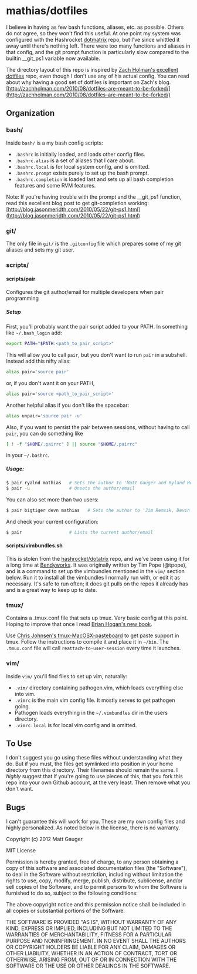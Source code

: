 mathias/dotfiles
================

I believe in having as few bash functions, aliases, etc. as possible. Others do not agree, so they won't find this useful. At one point my system was configured with the Hashrocket [dotmatrix](https://github.com/hashrocket/dotmatrix) repo, but I've since whittled it away until there's nothing left. There were too many functions and aliases in that config, and the git prompt function is particularly slow compared to the builtin __git_ps1 variable now available.

The directory layout of this repo is inspired by [Zach Holman's excellent dotfiles](https://github.com/holman/dotfiles) repo, even though I don't use any of his actual config. You can read about why having a good set of dotfiles is important on Zach's blog. [http://zachholman.com/2010/08/dotfiles-are-meant-to-be-forked/](http://zachholman.com/2010/08/dotfiles-are-meant-to-be-forked/)

Organization
------------

### bash/

Inside `bash/` is a my bash config scripts:

* `.bashrc` is initially loaded, and loads other config files.
* `.bashrc.alias` is a set of aliases that I care about.
* `.bashrc.local` is for local system config, and is omitted.
* `.bashrc.prompt` exists purely to set up the bash prompt.
* `.bashrc.completion` is loaded last and sets up all bash completion features and some RVM features.

Note: If you're having trouble with the prompt and the __git_ps1 function, read this excellent blog post to get git-completion working: [http://blog.jasonmeridth.com/2010/05/22/git-ps1.html](http://blog.jasonmeridth.com/2010/05/22/git-ps1.html)

### git/

The only file in `git/` is the `.gitconfig` file which prepares some of my git aliases and sets my git user.

### scripts/

#### scripts/pair

Configures the git author/email for multiple developers when pair programming

##### Setup
First, you'll probably want the pair script added to your PATH.  In something like `~/.bash_login` add:
```bash
export PATH="$PATH:<path_to_pair_script>"
```

This will allow you to call `pair`, but you don't want to run `pair` in a subshell.  Instead add this nifty alias:
```bash
alias pair='source pair'
```
or, if you don't want it on your PATH,
```bash
alias pair='source <path_to_pair_script>'
```

Another helpful alias if you don't like the spacebar:
```bash
alias unpair='source pair -u'
```

Also, if you want to persist the pair between sessions, without having to call `pair`, you can do something like
```bash
[ ! -f "$HOME/.pairrc" ] || source "$HOME/.pairrc"
```
in your `~/.bashrc`.

##### Usage:

```bash
$ pair ryalnd mathias   # Sets the author to 'Matt Gauger and Ryland Herrick'
$ pair -u               # Unsets the author/email
```

You can also set more than two users:

```bash
$ pair bigtiger devn mathias   # Sets the author to 'Jim Remsik, Devin Walters and Matt Gauger'
```

And check your current configuration:

```bash
$ pair                  # Lists the current author/email
```
#### scripts/vimbundles.sh

This is stolen from the [hashrocket/dotatrix](https://github.com/hashrocket/dotmatrix) repo, and we've been using it for a long time at [Bendyworks](http://bendyworks.com). It was originally written by Tim Pope (@tpope), and is a command to set up the vimbundles mentioned in the `vim/` section below. Run it to install all the vimbundles I normally run with, or edit it as necessary. It's safe to run often; it does git pulls on the repos it already has and is a great way to keep up to date.

### tmux/

Contains a .tmux.conf file that sets up tmux. Very basic config at this point. Hoping to improve that once I read [Brian Hogan's new book](http://pragprog.com/book/bhtmux/tmux).

Use [Chris Johnsen's tmux-MacOSX-pasteboard](https://github.com/ChrisJohnsen/tmux-MacOSX-pasteboard) to get paste support in tmux. Follow the instructions to compile it and place it in `~/bin`. The `.tmux.conf` file will call `reattach-to-user-session` every time it launches.

### vim/

Inside `vim/` you'll find files to set up vim, naturally:

* `.vim/` directory containing pathogen.vim, which loads everything else into vim.
* `.vimrc` is the main vim config file. It mostly serves to get pathogen going.
* Pathogen loads everything in the `~/.vimbundles` dir in the users directory.
* `.vimrc.local` is for local vim config and is omitted.

To Use
------

I don't suggest you go using these files without understanding what they do. But if you must, the files get symlinked into position in your home directory from this directory. Their filenames should remain the same. I *highly* suggest that if you're going to use pieces of this, that you fork this repo into your own Github account, at the very least. Then remove what you don't want.

Bugs
----

I can't guarantee this will work for you. These are my own config files and highly personalized. As noted below in the license, there is no warranty.

Copyright (c) 2012 Matt Gauger

MIT License

Permission is hereby granted, free of charge, to any person obtaining
a copy of this software and associated documentation files (the
"Software"), to deal in the Software without restriction, including
without limitation the rights to use, copy, modify, merge, publish,
distribute, sublicense, and/or sell copies of the Software, and to
permit persons to whom the Software is furnished to do so, subject to
the following conditions:

The above copyright notice and this permission notice shall be
included in all copies or substantial portions of the Software.

THE SOFTWARE IS PROVIDED "AS IS", WITHOUT WARRANTY OF ANY KIND,
EXPRESS OR IMPLIED, INCLUDING BUT NOT LIMITED TO THE WARRANTIES OF
MERCHANTABILITY, FITNESS FOR A PARTICULAR PURPOSE AND
NONINFRINGEMENT. IN NO EVENT SHALL THE AUTHORS OR COPYRIGHT HOLDERS BE
LIABLE FOR ANY CLAIM, DAMAGES OR OTHER LIABILITY, WHETHER IN AN ACTION
OF CONTRACT, TORT OR OTHERWISE, ARISING FROM, OUT OF OR IN CONNECTION
WITH THE SOFTWARE OR THE USE OR OTHER DEALINGS IN THE SOFTWARE.

